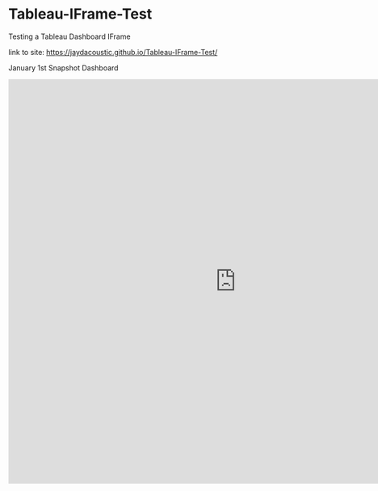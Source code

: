 # Tableau-IFrame-Test
Testing a Tableau Dashboard IFrame

link to site: https://jaydacoustic.github.io/Tableau-IFrame-Test/

January 1st Snapshot Dashboard
<iframe width="900" height="800" seamless frameborder="0" src="https://public.tableau.com/views/MADOCJan1Snapshot/Jan1Snapshot?:embed=y&:display_count=yes&:origin=viz_share_link"></iframe>
